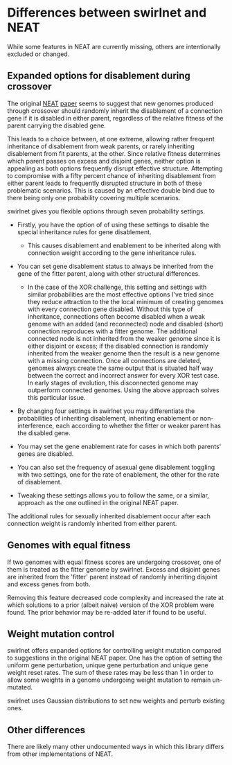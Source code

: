 # Differences between swirlnet and NEAT

While some features in NEAT are currently missing, others are intentionally
excluded or changed.

## Expanded options for disablement during crossover

The original [NEAT](http://www.cs.ucf.edu/~kstanley/neat.html)
[paper](http://nn.cs.utexas.edu/downloads/papers/stanley.ec02.pdf) seems to
suggest that new genomes produced through crossover should randomly inherit the
disablement of a connection gene if it is disabled in either parent, regardless
of the relative fitness of the parent carrying the disabled gene.

This leads to a choice between, at one extreme, allowing rather frequent
inheritance of disablement from weak parents, or rarely inheriting disablement
from fit parents, at the other. Since relative fitness determines which parent
passes on excess and disjoint genes, neither option is appealing as both
options frequently disrupt effective structure. Attempting to compromise with a
fifty percent chance of inheriting disablement from either parent leads to
frequently disrupted structure in both of these problematic scenarios. This is
caused by an effective double bind due to there being only one probability
covering multiple scenarios.

swirlnet gives you flexible options through seven probability settings.

* Firstly, you have the option of of using these settings to disable the
  special inheritance rules for gene disablement.

    * This causes disablement and enablement to be inherited along with
      connection weight according to the gene inheritance rules.

* You can set gene disablement status to always be inherited from the gene of
  the fitter parent, along with other structural differences.

    * In the case of the XOR challenge, this setting and settings with similar
      probabilities are the most effective options I've tried since they reduce
      attraction to the the local minimum of creating genomes with every
      connection gene disabled. Without this type of inheritance, connections
      often become disabled when a weak genome with an added (and reconnected)
      node and disabled (short) connection reproduces with a fitter genome. The
      additional connected node is not inherited from the weaker genome since
      it is either disjoint or excess; if the disabled connection is randomly
      inherited from the weaker genome then the result is a new genome with a
      missing connection. Once all connections are deleted, genomes always
      create the same output that is situated half way between the correct and
      incorrect answer for every XOR test case. In early stages of evolution,
      this disconnected genome may outperform connected genomes. Using the
      above approach solves this particular issue.

* By changing four settings in swirlnet you may differentiate the probabilities
  of inheriting disablement, inheriting enablement or non-interference, each
  according to whether the fitter or weaker parent has the disabled gene.

* You may set the gene enablement rate for cases in which both parents' genes
  are disabled.

* You can also set the frequency of asexual gene disablement toggling with two
  settings, one for the rate of enablement, the other for the rate of
  disablement.

* Tweaking these settings allows you to follow the same, or a similar, approach
  as the one outlined in the original NEAT paper.

The additional rules for sexually inherited disablement occur after each
connection weight is randomly inherited from either parent.

## Genomes with equal fitness

If two genomes with equal fitness scores are undergoing crossover, one of them
is treated as the fitter genome by swirlnet. Excess and disjoint genes are
inherited from the 'fitter' parent instead of randomly inheriting disjoint and
excess genes from both.

Removing this feature decreased code complexity and increased the rate at which
solutions to a prior (albeit naive) version of the XOR problem were found. The
prior behavior may be re-added later if found to be useful.

## Weight mutation control

swirlnet offers expanded options for controlling weight mutation compared to
suggestions in the original NEAT paper. One has the option of setting the
uniform gene perturbation, unique gene perturbation and unique gene weight
reset rates. The sum of these rates may be less than 1 in order to allow some
weights in a genome undergoing weight mutation to remain un-mutated.

swirlnet uses Gaussian distributions to set new weights and perturb existing
ones.

## Other differences

There are likely many other undocumented ways in which this library differs
from other implementations of NEAT.

